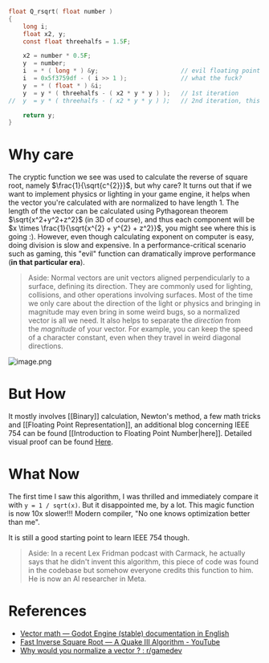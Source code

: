 ```c
float Q_rsqrt( float number )
{
	long i;
	float x2, y;
	const float threehalfs = 1.5F;

	x2 = number * 0.5F;
	y  = number;
	i  = * ( long * ) &y;                       // evil floating point bit level hacking
	i  = 0x5f3759df - ( i >> 1 );               // what the fuck? 
	y  = * ( float * ) &i;
	y  = y * ( threehalfs - ( x2 * y * y ) );   // 1st iteration
//	y  = y * ( threehalfs - ( x2 * y * y ) );   // 2nd iteration, this can be removed

	return y;
}
```

# Why care
The cryptic function we see was used to calculate the reverse of square root, namely $\frac{1}{\sqrt{c^{2}}}$, but why care?
It turns out that if we want to implement physics or lighting in your game engine, it helps when the vector you're calculated with are normalized to have length 1. The length of the vector can be calculated using Pythagorean theorem $\sqrt{x^2+y^2+z^2}$ (in 3D of course), and thus each component will be $x \times \frac{1}{\sqrt{x^{2} + y^{2} + z^2}}$, you might see where this is going :).
However, even though calculating exponent on computer is easy, doing division is slow and expensive. In a performance-critical scenario such as gaming, this "evil" function can dramatically improve performance (**in that particular era**).

>Aside: Normal vectors are unit vectors aligned perpendicularly to a surface, defining its direction. They are commonly used for lighting, collisions, and other operations involving surfaces. Most of the time we only care about the direction of the light or physics and bringing in magnitude may even bring in some weird bugs, so a normalized vector is all we need. It also helps to separate the _direction_ from the _magnitude_ of your vector. For example, you can keep the speed of a character constant, even when they travel in weird diagonal directions.

![image.png](https://img.ynchen.me/2023/03/52baa166b548ea36b02578f634751387.webp)

# But How
It mostly involves [[Binary]] calculation, Newton's method, a few math tricks and [[Floating Point Representation]], an additional blog concerning IEEE 754 can be found [[Introduction to Floating Point Number|here]].
Detailed visual proof can be found [Here](https://www.youtube.com/watch?v=p8u_k2LIZyo).

# What Now
The first time I saw this algorithm, I was thrilled and immediately compare it with `y = 1 / sqrt(x)`. But it disappointed me, by a lot. This magic function is now 10x slower!!!
Modern compiler, "No one knows optimization better than me".

It is still a good starting point to learn IEEE 754 though.

> Aside: In a recent Lex Fridman podcast with Carmack, he actually says that he didn't invent this algorithm, this piece of code was found in the codebase but somehow everyone credits this function to him. He is now an AI researcher in Meta.


# References
- [Vector math — Godot Engine (stable) documentation in English](https://docs.godotengine.org/en/stable/tutorials/math/vector_math.html)
- [Fast Inverse Square Root — A Quake III Algorithm - YouTube](https://www.youtube.com/watch?v=p8u_k2LIZyo)
- [Why would you normalize a vector ? : r/gamedev](https://www.reddit.com/r/gamedev/comments/52fayj/why_would_you_normalize_a_vector/)
